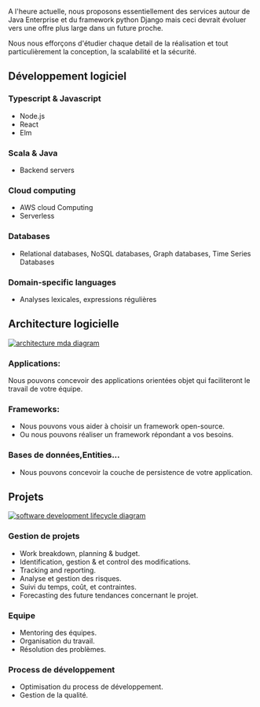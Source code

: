 A l'heure actuelle, nous proposons essentiellement des services autour de Java Enterprise et du framework python Django mais ceci devrait évoluer vers une offre plus large dans un future proche.

Nous nous efforçons d'étudier chaque detail de la réalisation et tout particulièrement la conception, la scalabilité et la sécurité.

## Développement logiciel

### Typescript & Javascript

-   Node.js
-   React
-   Elm

### Scala & Java

-   Backend servers

### Cloud computing

-   AWS cloud Computing
-   Serverless

### Databases

-   Relational databases, NoSQL databases, Graph databases, Time Series Databases

### Domain-specific languages

*   Analyses lexicales, expressions régulières

Architecture logicielle
-----------------------

[![architecture mda diagram](http://flairbyte.com/flarebyte/en/png/company/8/architecture.v2-105x105.png)](http://flairbyte.com/flarebyte/en/png/company/8/architecture.v2-594x594.png)

### Applications:

Nous pouvons concevoir des applications orientées objet qui faciliteront le travail de votre équipe.

### Frameworks:

*   Nous pouvons vous aider à choisir un framework open-source.
*   Ou nous pouvons réaliser un framework répondant a vos besoins.

### Bases de données,Entities...

*   Nous pouvons concevoir la couche de persistence de votre application.

Projets
-------

[![software development lifecycle diagram](http://flairbyte.com/flarebyte/en/png/company/8/projects-105x105.png)](http://flairbyte.com/flarebyte/en/png/company/8/projects-594x594.png)

### Gestion de projets

*   Work breakdown, planning & budget.
*   Identification, gestion & et control des modifications.
*   Tracking and reporting.
*   Analyse et gestion des risques.
*   Suivi du temps, coût, et contraintes.
*   Forecasting des future tendances concernant le projet.

### Equipe

*   Mentoring des équipes.
*   Organisation du travail.
*   Résolution des problèmes.

### Process de développement

*   Optimisation du process de développement.
*   Gestion de la qualité.